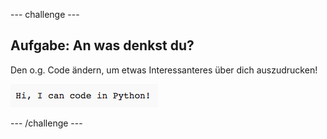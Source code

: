 --- challenge ---
## Aufgabe: An was denkst du?
Den o.g. Code ändern, um etwas Interessanteres über dich auszudrucken!

![screenshot](images/me-mind.png)

--- /challenge ---
